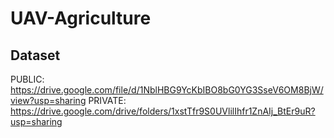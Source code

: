 # UAV-Agriculture

## Dataset
PUBLIC: https://drive.google.com/file/d/1NblHBG9YcKbIBO8bG0YG3SseV6OM8BjW/view?usp=sharing
PRIVATE: https://drive.google.com/drive/folders/1xstTfr9S0UVlilIhfr1ZnAIj_BtEr9uR?usp=sharing

## 
